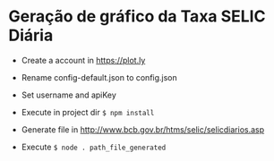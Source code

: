 Geração de gráfico da Taxa SELIC Diária
=======================================


- Create a account in https://plot.ly
- Rename config-default.json to config.json
- Set username and apiKey

- Execute in project dir
``
  $ npm install
``

- Generate file in http://www.bcb.gov.br/htms/selic/selicdiarios.asp
- Execute 
``
  $ node . path_file_generated
``

